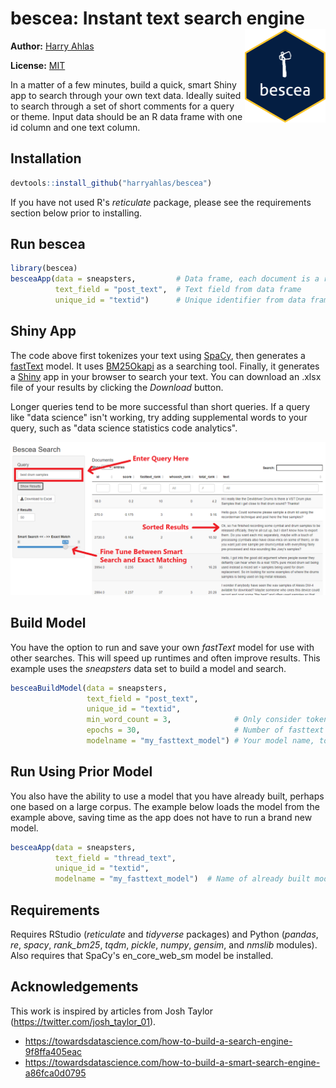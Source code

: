 # bescea: Instant text search engine <img src="man/images/bescea-hex.png" align="right" height = 150/>

**Author:** [Harry Ahlas](http://harry.ahlas.com)

**License:** [MIT](https://opensource.org/licenses/MIT)

In a matter of a few minutes, build a quick, smart Shiny app to search through your own text data. Ideally suited to search through a set of short comments for a query or theme. Input data should be an R data frame with one id column and one text column. 

## Installation

```r
devtools::install_github("harryahlas/bescea")
```

If you have not used R's *reticulate* package, please see the requirements section below prior to installing.

## Run bescea

```r
library(bescea)
besceaApp(data = sneapsters,         # Data frame, each document is a row/observation.
          text_field = "post_text",  # Text field from data frame
          unique_id = "textid")      # Unique identifier from data frame
```

## Shiny App

The code above first tokenizes your text using [SpaCy](https://spacy.io/), then generates a [fastText](https://fasttext.cc/) model. It uses [BM25Okapi](https://github.com/dorianbrown/rank_bm25) as a searching tool.  Finally, it generates a [Shiny](https://shiny.rstudio.com/) app in your browser to search your text.  You can download an .xlsx file of your results by clicking the *Download* button.

Longer queries tend to be more successful than short queries.  If a query like "data science" isn't working, try adding supplemental words to your query, such as "data science statistics code analytics".

![](man/images/search4.png)

## Build Model

You have the option to run and save your own *fastText* model for use with other searches. This will speed up runtimes and often improve results. This example uses the *sneapsters* data set to build a model and search.

```r
besceaBuildModel(data = sneapsters, 
                 text_field = "post_text",
                 unique_id = "textid", 
                 min_word_count = 3,              # Only consider tokens with at least n occurrences in the corpus
                 epochs = 30,                     # Number of fasttext epochs. More is generally better.
                 modelname = "my_fasttext_model") # Your model name, to be referred to when loading new data
```
## Run Using Prior Model

You also have the ability to use a model that you have already built, perhaps one based on a large corpus.  The example below loads the model from the example above, saving time as the app does not have to run a brand new model.

```r
besceaApp(data = sneapsters, 
          text_field = "thread_text",
          unique_id = "textid",
          modelname = "my_fasttext_model")  # Name of already built model 
```

## Requirements

Requires RStudio (*reticulate* and *tidyverse* packages) and Python (*pandas*, *re*, *spacy*, *rank_bm25*, *tqdm*, *pickle*, *numpy*, *gensim*, and *nmslib* modules). Also requires that SpaCy's en_core_web_sm model be installed.

## Acknowledgements

This work is inspired by articles from Josh Taylor (https://twitter.com/josh_taylor_01). 

- https://towardsdatascience.com/how-to-build-a-search-engine-9f8ffa405eac
- https://towardsdatascience.com/how-to-build-a-smart-search-engine-a86fca0d0795

